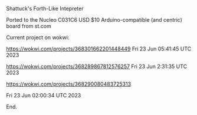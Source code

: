 Shattuck's Forth-Like Intepreter

Ported to the Nucleo C031C6 USD $10 Arduino-compatible (and centric) board from st.com

Current project on wokwi:

  https://wokwi.com/projects/368301662201448449   Fri 23 Jun 05:41:45 UTC 2023

  https://wokwi.com/projects/368289867812576257   Fri 23 Jun 2:31:35 UTC 2023

  https://wokwi.com/projects/368290080483725313

Fri 23 Jun 02:00:34 UTC 2023

End.
